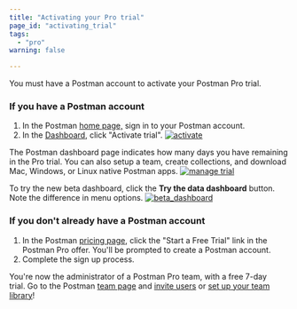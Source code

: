 ```yaml
---
title: "Activating your Pro trial"
page_id: "activating_trial"
tags: 
  - "pro"
warning: false

---
```


You must have a Postman account to activate your Postman Pro trial.

### If you have a Postman account

1. In the Postman [home page,](https://www.postman.com/) sign in to your Postman account. 
2. In the [Dashboard](https://go.postman.co/workspaces), click "Activate trial".
        [![activate](https://assets.postman.com/postman-docs/activate_trial.png)](https://assets.postman.com/postman-docs/activate_trial.png)  

The Postman dashboard page indicates how many days you have remaining in the Pro trial. You can also setup a team, create collections, and download Mac, Windows, or Linux native Postman apps. 
        [![manage trial](https://assets.postman.com/postman-docs/activate_option_new_dashboard.png)](https://assets.postman.com/postman-docs/activate_option_new_dashboard.png)

To try the new beta dashboard, click the **Try the data dashboard** button. Note the difference in menu options.
     [![beta_dashboard](https://assets.postman.com/postman-docs/betaDashboard-proTrial.png)](https://assets.postman.com/postman-docs/betaDashboard-proTrial.png)

### If you don't already have a Postman account

1. In the Postman [pricing page](https://www.postman.com/pricing#cloud-free-trial-7), click the "Start a Free Trial" link in the Postman Pro offer. You'll be prompted to create a Postman account.
2. Complete the sign up process.

You're now the administrator of a Postman Pro team, with a free 7-day trial. Go to the Postman [team page](https://app.getpostman.com/dashboard/teams) and [invite users](https://learning.getpostman.com/docs/pro/managing_pro/inviting_and_managing) or [set up your team library](https://learning.getpostman.com/docs/postman/team_library/setting_up_team_library)!

